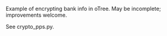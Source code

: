 Example of encrypting bank info in oTree.
May be incomplete; improvements welcome.

See crypto_pps.py.